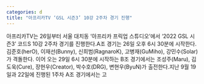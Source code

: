```yaml
---
categories: d
title: "아프리카TV ‘GSL 시즌3’ 10강 2주차 경기 진행"
---
```

아프리카TV는 26일부터 서울 대치동 ‘아프리카 프릭업 스튜디오’에서 ‘2022 GSL 시즌3’ 코드S 10강 2주차 경기를 진행한다.A조 경기는 26일 오후 6시 30분에 시작한다. 김준호(herO), 이재선(Bunny), 신희범(RagnaroK), 고병재(GuMiho), 강민수(Solar)가 격돌한다. 이어 오는 29일 6시 30분에 시작하는 B조 경기에서는 조성주(Maru), 김도욱(Cure), 장현우(Creator), 박수호(DRG), 변현우(ByuN)가 출전한다.지난 9월 19일과 22일에 진행된 1주차 A조 경기에서는 고